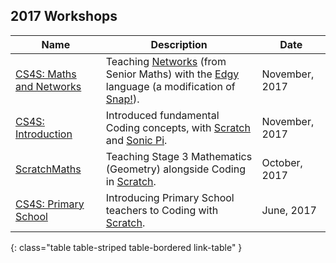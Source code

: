 ## 2017 Workshops

Name                                    |  Description                                                                                                                                                                                                                              |  Date
----------------------------------------|-------------------------------------------------------------------------------------------------------------------------------------------------------------------------------------------------------------------------------------------|----------------
[CS4S: Maths and Networks](/math-2017)  |  Teaching [Networks](http://syllabus.nesa.nsw.edu.au/mathematics-standard-stage6/content/1277/) (from Senior Maths) with the [Edgy](http://www.snap-apps.org/edgy.html) language (a modification of [Snap!](http://snap.berkeley.edu/)).  |  November, 2017
[CS4S: Introduction](/intro-2017)       |  Introduced fundamental Coding concepts, with [Scratch](https://scratch.mit.edu/) and [Sonic Pi](http://sonic-pi.net/).                                                                                                                   |  November, 2017
[ScratchMaths](/sm-2017)                |  Teaching Stage 3 Mathematics (Geometry) alongside Coding in [Scratch](https://scratch.mit.edu/).                                                                                                                                         |  October, 2017
[CS4S: Primary School](/ps-2017)        |  Introducing Primary School teachers to Coding with [Scratch](https://scratch.mit.edu/).                                                                                                                                                  |  June, 2017
{: class="table table-striped table-bordered link-table" }